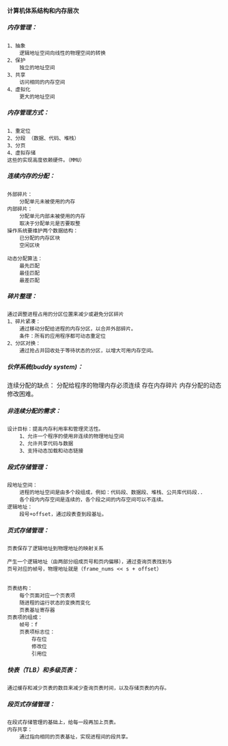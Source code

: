 #### 计算机体系结构和内存层次
##### 内存管理：
    1、抽象
		逻辑地址空间向线性的物理空间的转换
	2、保护
		独立的地址空间
	3、共享
		访问相同的内存空间
	4、虚拟化
		更大的地址空间
		
##### 内存管理方式：
	1、重定位
	2、分段 （数据、代码、堆栈）
	3、分页
	4、虚拟存储
	这些的实现高度依赖硬件。（MMU）

	
##### 连续内存的分配：
	外部碎片：
		分配单元未被使用的内存
	内部碎片：
		分配单元内部未被使用的内存
		取决于分配单元是否要取整
	操作系统要维护两个数据结构：
		已分配的内存区块
		空闲区块
	
	动态分配算法：
		最先匹配
		最佳匹配
		最差匹配
		
##### 碎片整理：
	通过调整进程占用的分区位置来减少或避免分区碎片
	1、碎片紧凑：
		通过移动分配给进程的内存分区，以合并外部碎片。
		条件：所有的应用程序都可动态重定位
	2、分区对换：
		通过抢占并回收处于等待状态的分区，以增大可用内存空间。
##### 伙伴系统(buddy system)：

连续分配的缺点：
	分配给程序的物理内存必须连续
	存在内存碎片
	内存分配的动态修改困难。

##### 非连续分配的需求：
	设计目标：提高内存利用率和管理灵活性。
		1、允许一个程序的使用非连续的物理地址空间
		2、允许共享代码与数据
		3、支持动态加载和动态链接
##### 段式存储管理：
	段地址空间：
		进程的地址空间是由多个段组成，例如：代码段、数据段、堆栈、公共库代码段..
		各个段内内存空间是连续的，各个段之间的内存空间可以不连续。
	逻辑地址：
		段号+offset，通过段表查到段基址。
##### 页式存储管理：
	页表保存了逻辑地址到物理地址的映射关系
	
	产生一个逻辑地址（由两部分组成页号和页内偏移），通过查询页表找到与
    页号对应的帧号，物理地址就是（frame_nums << s + offset）
	
	
    页表结构：
    	每个页面对应一个页表项
    	随进程的运行状态的变换而变化
    	页表基址寄存器
    页表项的组成：
    	帧号：f
    	页表项标志位：
    		存在位
    		修改位
    		引用位
    		
##### 快表（TLB）和多级页表：
    通过缓存和减少页表的数目来减少查询页表时间，以及存储页表的内存。

##### 段页式存储管理：
	在段式存储管理的基础上，给每一段再加上页表。
	内存共享：
		通过指向相同的页表基址，实现进程间的段共享。
	
	